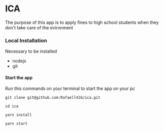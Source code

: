 # ICA

The purpose of this app is to apply fines to high school students when they don't take care of the evironment

### Local Installation

Necessary to be installed

- nodejs
- git

#### Start the app

Run this commands on your terminal to start the app on your pc

```
git clone git@github.com:Rafaell416/ica.git

cd ica

yarn install

yarn start
```

